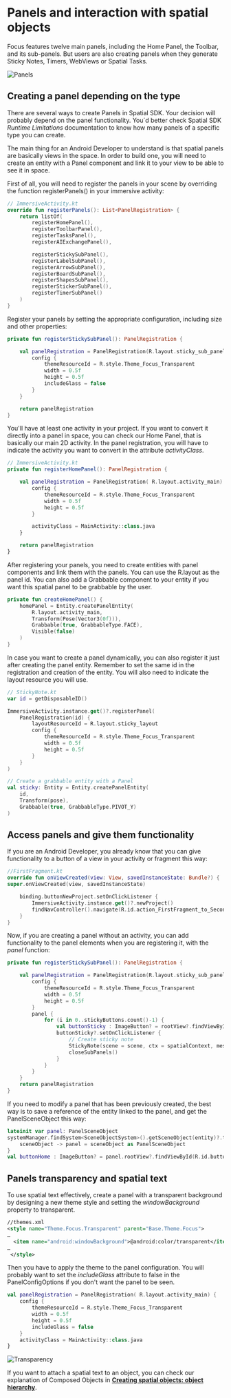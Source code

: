 # Panels and interaction with spatial objects

Focus features twelve main panels, including the Home Panel, the Toolbar, and its sub-panels.
But users are also creating panels when they generate Sticky Notes, Timers, WebViews or Spatial Tasks.

![Panels](./Resources/panels.jpg)

## Creating a panel depending on the type

There are several ways to create Panels in Spatial SDK. Your decision will probably depend on the panel functionality. You´d better check Spatial SDK *Runtime Limitations* documentation to know how many panels of a specific type you can create.

The main thing for an Android Developer to understand is that spatial panels are basically views in the space. In order to build one, you will need to create an entity with a Panel component and link it to your view to be able to see it in space.

First of all, you will need to register the panels in your scene by overriding the function registerPanels() in your immersive activity:
```kotlin
// ImmersiveActivity.kt
override fun registerPanels(): List<PanelRegistration> {
    return listOf(
        registerHomePanel(),
        registerToolbarPanel(),
        registerTasksPanel(),
        registerAIExchangePanel(),

        registerStickySubPanel(),
        registerLabelSubPanel(),
        registerArrowSubPanel(),
        registerBoardSubPanel(),
        registerShapesSubPanel(),
        registerStickerSubPanel(),
        registerTimerSubPanel()
    )
}
```

Register your panels by setting the appropriate configuration, including size and other properties:
```kotlin
private fun registerStickySubPanel(): PanelRegistration {

    val panelRegistration = PanelRegistration(R.layout.sticky_sub_panel) {
        config {
            themeResourceId = R.style.Theme_Focus_Transparent
            width = 0.5f
            height = 0.5f
            includeGlass = false
        }
    }

    return panelRegistration
}
```

You'll have at least one activity in your project. If you want to convert it directly into a panel in space, you can check our Home Panel, that is basically our main 2D activity.
In the panel registration, you will have to indicate the activity you want to convert in the attribute *activityClass*.
```kotlin
// ImmersiveActivity.kt
private fun registerHomePanel(): PanelRegistration {

    val panelRegistration = PanelRegistration( R.layout.activity_main) {
        config {
            themeResourceId = R.style.Theme_Focus_Transparent
            width = 0.5f
            height = 0.5f
        }

        activityClass = MainActivity::class.java
    }

    return panelRegistration
}
```

After registering your panels, you need to create entities with panel components and link them with the panels. You can use the R.layout as the panel id.
You can also add a Grabbable component to your entity if you want this spatial panel to be grabbable by the user.
```kotlin
private fun createHomePanel() {
    homePanel = Entity.createPanelEntity(
        R.layout.activity_main,
        Transform(Pose(Vector3(0f))),
        Grabbable(true, GrabbableType.FACE),
        Visible(false)
    )
}
```

In case you want to create a panel dynamically, you can also register it just after creating the panel entity.
Remember to set the same id in the registration and creation of the entity.
You will also need to indicate the layout resource you will use.
```kotlin
// StickyNote.kt
var id = getDisposableID()

ImmersiveActivity.instance.get()?.registerPanel(
    PanelRegistration(id) {
        layoutResourceId = R.layout.sticky_layout
        config {
            themeResourceId = R.style.Theme_Focus_Transparent
            width = 0.5f
            height = 0.5f
        }
    }
)

// Create a grabbable entity with a Panel
val sticky: Entity = Entity.createPanelEntity(
    id,
    Transform(pose),
    Grabbable(true, GrabbableType.PIVOT_Y)
)
```

## Access panels and give them functionality

If you are an Android Developer, you already know that you can give functionality to a button of a view in your activity or fragment this way:
```kotlin
//FirstFragment.kt
override fun onViewCreated(view: View, savedInstanceState: Bundle?) {
super.onViewCreated(view, savedInstanceState)

    binding.buttonNewProject.setOnClickListener {
        ImmersiveActivity.instance.get()?.newProject()
        findNavController().navigate(R.id.action_FirstFragment_to_SecondFragment)
    }
}
```

Now, if you are creating a panel without an activity, you can add functionality to the panel elements when you are registering it, with the *panel* function:
```kotlin
private fun registerStickySubPanel(): PanelRegistration {

    val panelRegistration = PanelRegistration(R.layout.sticky_sub_panel) {
        config {
            themeResourceId = R.style.Theme_Focus_Transparent
            width = 0.5f
            height = 0.5f
        }
        panel {
            for (i in 0..stickyButtons.count()-1) {
                val buttonSticky : ImageButton? = rootView?.findViewById<ImageButton>(stickyButtons[i])
                buttonSticky?.setOnClickListener {
                    // Create sticky note
                    StickyNote(scene = scene, ctx = spatialContext, message = "", color = StickyColor.entries[i])
                    closeSubPanels()
                }
            }
        }
    }
    return panelRegistration
}
```

If you need to modify a panel that has been previously created, the best way is to save a reference of the entity linked to the panel, and get the PanelSceneObject this way:
```kotlin
lateinit var panel: PanelSceneObject
systemManager.findSystem<SceneObjectSystem>().getSceneObject(entity)?.thenAccept {
    sceneObject -> panel = sceneObject as PanelSceneObject
}
val buttonHome : ImageButton? = panel.rootView?.findViewById(R.id.buttonHome)
```

## Panels transparency and spatial text

To use spatial text effectively, create a panel with a transparent background by designing a new theme style and setting the *windowBackground* property to transparent.
```xml
//themes.xml
<style name="Theme.Focus.Transparent" parent="Base.Theme.Focus">
…
  <item name="android:windowBackground">@android:color/transparent</item>
…
 </style>
```

Then you have to apply the theme to the panel configuration. You will probably want to set the *includeGlass* attribute to false in the PanelConfigOptions if you don't want the panel to be seen.
```kotlin
val panelRegistration = PanelRegistration( R.layout.activity_main) {
    config {
        themeResourceId = R.style.Theme_Focus_Transparent
        width = 0.5f
        height = 0.5f
        includeGlass = false
    }
    activityClass = MainActivity::class.java
}
```

![Transparency](./Resources/transparency.jpg)

If you want to attach a spatial text to an object, you can check our explanation of Composed Objects in [**Creating spatial objects: object hierarchy**](../Documentation/ObjectHierarchy.md).

